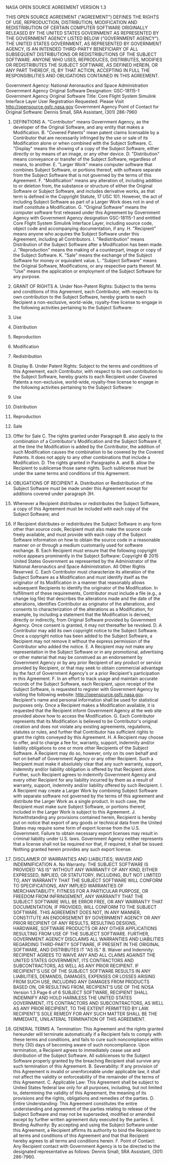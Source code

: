 NASA OPEN SOURCE AGREEMENT VERSION 1.3

THIS OPEN SOURCE AGREEMENT ("AGREEMENT") DEFINES THE RIGHTS OF USE,
REPRODUCTION, DISTRIBUTION, MODIFICATION AND REDISTRIBUTION OF
CERTAIN COMPUTER SOFTWARE ORIGINALLY RELEASED BY THE UNITED
STATES GOVERNMENT AS REPRESENTED BY THE GOVERNMENT AGENCY LISTED
BELOW ("GOVERNMENT AGENCY"). THE UNITED STATES GOVERNMENT, AS
REPRESENTED BY GOVERNMENT AGENCY, IS AN INTENDED THIRD-PARTY
BENEFICIARY OF ALL SUBSEQUENT DISTRIBUTIONS OR REDISTRIBUTIONS OF
THE SUBJECT SOFTWARE. ANYONE WHO USES, REPRODUCES, DISTRIBUTES,
MODIFIES OR REDISTRIBUTES THE SUBJECT SOFTWARE, AS DEFINED HEREIN, OR
ANY PART THEREOF, IS, BY THAT ACTION, ACCEPTING IN FULL THE
RESPONSIBILITIES AND OBLIGATIONS CONTAINED IN THIS AGREEMENT.

Government Agency: National Aeronautics and Space Administration
Government Agency Original Software Designation: GSC-18115-1
Government Agency Original Software Title: Core Flight System Simulink Interface Layer
User Registration Requested. Please Visit http://opensource.gsfc.nasa.gov
Government Agency Point of Contact for Original Software:
Dennis Small, SRA Assistant, (301) 286-7960 

1. DEFINITIONS
A. "Contributor" means Government Agency, as the developer of the Original Software, and
any entity that makes a Modification.
B. "Covered Patents" mean patent claims licensable by a Contributor that are necessarily
infringed by the use or sale of its Modification alone or when combined with the Subject
Software.
C. "Display" means the showing of a copy of the Subject Software, either directly or by
means of an image, or any other device.
D. "Distribution" means conveyance or transfer of the Subject Software, regardless of
means, to another.
E. "Larger Work" means computer software that combines Subject Software, or portions
thereof, with software separate from the Subject Software that is not governed by the terms of
this Agreement.
F. "Modification" means any alteration of, including addition to or deletion from, the
substance or structure of either the Original Software or Subject Software, and includes
derivative works, as that term is defined in the Copyright Statute, 17 USC 101. However, the act
of including Subject Software as part of a Larger Work does not in and of itself constitute a
Modification.
G. "Original Software" means the computer software first released under this Agreement by
Government Agency with Government Agency designation GSC-18115-1 and entitled Core
Flight System Simulink Interface Layer, including source code, object code and accompanying
documentation, if any.
H. "Recipient" means anyone who acquires the Subject Software under this Agreement,
including all Contributors.
I. "Redistribution" means Distribution of the Subject Software after a Modification has
been made.
J. "Reproduction" means the making of a counterpart, image or copy of the Subject
Software.
K. "Sale" means the exchange of the Subject Software for money or equivalent value.
L. "Subject Software" means the Original Software, Modifications, or any respective parts
thereof.
M. "Use" means the application or employment of the Subject Software for any purpose. 

2. GRANT OF RIGHTS
A. Under Non-Patent Rights: Subject to the terms and conditions of this Agreement, each
Contributor, with respect to its own contribution to the Subject Software, hereby grants to each
Recipient a non-exclusive, world-wide, royalty-free license to engage in the following activities
pertaining to the Subject Software:
1. Use
2. Distribution
3. Reproduction
4. Modification
5. Redistribution
6. Display
B. Under Patent Rights: Subject to the terms and conditions of this Agreement, each
Contributor, with respect to its own contribution to the Subject Software, hereby grants to each
Recipient under Covered Patents a non-exclusive, world-wide, royalty-free license to engage in
the following activities pertaining to the Subject Software:
1. Use
2. Distribution
3. Reproduction
4. Sale
5. Offer for Sale
C. The rights granted under Paragraph B. also apply to the combination of a Contributor's
Modification and the Subject Software if, at the time the Modification is added by the
Contributor, the addition of such Modification causes the combination to be covered by the
Covered Patents. It does not apply to any other combinations that include a Modification.
D. The rights granted in Paragraphs A. and B. allow the Recipient to sublicense those same
rights. Such sublicense must be under the same terms and conditions of this Agreement. 

3. OBLIGATIONS OF RECIPIENT
A. Distribution or Redistribution of the Subject Software must be made under this
Agreement except for additions covered under paragraph 3H.
1. Whenever a Recipient distributes or redistributes the Subject Software, a copy of this
Agreement must be included with each copy of the Subject Software; and
2. If Recipient distributes or redistributes the Subject Software in any form other than
source code, Recipient must also make the source code freely available, and must provide
with each copy of the Subject Software information on how to obtain the source code in a
reasonable manner on or through a medium customarily used for software exchange.
B. Each Recipient must ensure that the following copyright notice appears prominently in
the Subject Software:
Copyright © 2015 United States Government as represented by the Administrator of the
National Aeronautics and Space Administration. All Other Rights Reserved.
C. Each Contributor must characterize its alteration of the Subject Software as a
Modification and must identify itself as the originator of its Modification in a manner that
reasonably allows subsequent Recipients to identify the originator of the Modification. In
fulfillment of these requirements, Contributor must include a file (e.g., a change log file) that
describes the alterations made and the date of the alterations, identifies Contributor as originator
of the alterations, and consents to characterization of the alterations as a Modification, for
example, by including a statement that the Modification is derived, directly or indirectly, from
Original Software provided by Government Agency. Once consent is granted, it may not
thereafter be revoked.
D. A Contributor may add its own copyright notice to the Subject Software. Once a
copyright notice has been added to the Subject Software, a Recipient may not remove it without
the express permission of the Contributor who added the notice.
E. A Recipient may not make any representation in the Subject Software or in any
promotional, advertising or other material that may be construed as an endorsement by
Government Agency or by any prior Recipient of any product or service provided by Recipient,
or that may seek to obtain commercial advantage by the fact of Government Agency's or a prior
Recipient's participation in this Agreement.
F. In an effort to track usage and maintain accurate records of the Subject Software, each
Recipient, upon receipt of the Subject Software, is requested to register with Government
Agency by visiting the following website: http://opensource.gsfc.nasa.gov. Recipient's name and
personal information shall be used for statistical purposes only. Once a Recipient makes a
Modification available, it is requested that the Recipient inform Government Agency at the web
site provided above how to access the Modification. 
G. Each Contributor represents that its Modification is believed to be Contributor's original
creation and does not violate any existing agreements, regulations, statutes or rules, and further
that Contributor has sufficient rights to grant the rights conveyed by this Agreement.
H. A Recipient may choose to offer, and to charge a fee for, warranty, support, indemnity
and/or liability obligations to one or more other Recipients of the Subject Software. A Recipient
may do so, however, only on its own behalf and not on behalf of Government Agency or any
other Recipient. Such a Recipient must make it absolutely clear that any such warranty, support,
indemnity and/or liability obligation is offered by that Recipient alone. Further, such Recipient
agrees to indemnify Government Agency and every other Recipient for any liability incurred by
them as a result of warranty, support, indemnity and/or liability offered by such Recipient.
I. A Recipient may create a Larger Work by combining Subject Software with separate
software not governed by the terms of this agreement and distribute the Larger Work as a single
product. In such case, the Recipient must make sure Subject Software, or portions thereof,
included in the Larger Work is subject to this Agreement.
J. Notwithstanding any provisions contained herein, Recipient is hereby put on notice that
export of any goods or technical data from the United States may require some form of export
license from the U.S. Government. Failure to obtain necessary export licenses may result in
criminal liability under U.S. laws. Government Agency neither represents that a license shall not
be required nor that, if required, it shall be issued. Nothing granted herein provides any such
export license.

4. DISCLAIMER OF WARRANTIES AND LIABILITIES; WAIVER AND
INDEMNIFICATION
A. No Warranty: THE SUBJECT SOFTWARE IS PROVIDED "AS IS" WITHOUT ANY
WARRANTY OF ANY KIND, EITHER EXPRESSED, IMPLIED, OR STATUTORY,
INCLUDING, BUT NOT LIMITED TO, ANY WARRANTY THAT THE SUBJECT
SOFTWARE WILL CONFORM TO SPECIFICATIONS, ANY IMPLIED WARRANTIES OF
MERCHANTABILITY, FITNESS FOR A PARTICULAR PURPOSE, OR FREEDOM FROM
INFRINGEMENT, ANY WARRANTY THAT THE SUBJECT SOFTWARE WILL BE
ERROR FREE, OR ANY WARRANTY THAT DOCUMENTATION, IF PROVIDED, WILL
CONFORM TO THE SUBJECT SOFTWARE. THIS AGREEMENT DOES NOT, IN ANY
MANNER, CONSTITUTE AN ENDORSEMENT BY GOVERNMENT AGENCY OR ANY
PRIOR RECIPIENT OF ANY RESULTS, RESULTING DESIGNS, HARDWARE,
SOFTWARE PRODUCTS OR ANY OTHER APPLICATIONS RESULTING FROM USE OF
THE SUBJECT SOFTWARE. FURTHER, GOVERNMENT AGENCY DISCLAIMS ALL
WARRANTIES AND LIABILITIES REGARDING THIRD-PARTY SOFTWARE, IF
PRESENT IN THE ORIGINAL SOFTWARE, AND DISTRIBUTES IT "AS IS."
B. Waiver and Indemnity: RECIPIENT AGREES TO WAIVE ANY AND ALL CLAIMS
AGAINST THE UNITED STATES GOVERNMENT, ITS CONTRACTORS AND
SUBCONTRACTORS, AS WELL AS ANY PRIOR RECIPIENT. IF RECIPIENT'S USE OF
THE SUBJECT SOFTWARE RESULTS IN ANY LIABILITIES, DEMANDS, DAMAGES,
EXPENSES OR LOSSES ARISING FROM SUCH USE, INCLUDING ANY DAMAGES
FROM PRODUCTS BASED ON, OR RESULTING FROM, RECIPIENT'S USE OF THE 
NOSA Version 1.3 Page 6 of 6
SUBJECT SOFTWARE, RECIPIENT SHALL INDEMNIFY AND HOLD HARMLESS THE
UNITED STATES GOVERNMENT, ITS CONTRACTORS AND SUBCONTRACTORS, AS
WELL AS ANY PRIOR RECIPIENT, TO THE EXTENT PERMITTED BY LAW.
RECIPIENT'S SOLE REMEDY FOR ANY SUCH MATTER SHALL BE THE IMMEDIATE,
UNILATERAL TERMINATION OF THIS AGREEMENT.

5. GENERAL TERMS
A. Termination: This Agreement and the rights granted hereunder will terminate
automatically if a Recipient fails to comply with these terms and conditions, and fails to cure
such noncompliance within thirty (30) days of becoming aware of such noncompliance. Upon
termination, a Recipient agrees to immediately cease use and distribution of the Subject
Software. All sublicenses to the Subject Software properly granted by the breaching Recipient
shall survive any such termination of this Agreement.
B. Severability: If any provision of this Agreement is invalid or unenforceable under
applicable law, it shall not affect the validity or enforceability of the remainder of the terms of
this Agreement.
C. Applicable Law: This Agreement shall be subject to United States federal law only for all
purposes, including, but not limited to, determining the validity of this Agreement, the meaning
of its provisions and the rights, obligations and remedies of the parties.
D. Entire Understanding: This Agreement constitutes the entire understanding and
agreement of the parties relating to release of the Subject Software and may not be superseded,
modified or amended except by further written agreement duly executed by the parties.
E. Binding Authority: By accepting and using the Subject Software under this Agreement, a
Recipient affirms its authority to bind the Recipient to all terms and conditions of this Agreement
and that that Recipient hereby agrees to all terms and conditions herein.
F. Point of Contact: Any Recipient contact with Government Agency is to be directed to the
designated representative as follows: Dennis Small, SRA Assistant, (301) 286-7960. 